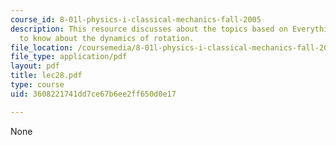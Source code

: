 ```yaml
---
course_id: 8-01l-physics-i-classical-mechanics-fall-2005
description: This resource discusses about the topics based on Everything you need
  to know about the dynamics of rotation.
file_location: /coursemedia/8-01l-physics-i-classical-mechanics-fall-2005/3608221741dd7ce67b6ee2ff650d0e17_lec28.pdf
file_type: application/pdf
layout: pdf
title: lec28.pdf
type: course
uid: 3608221741dd7ce67b6ee2ff650d0e17

---
```

None